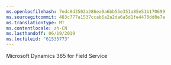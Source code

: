 ```yaml
---
ms.openlocfilehash: 7edc8d3502a286ea0a6bb55e351a85e51b170699
ms.sourcegitcommit: 483c777a1537ccab6a2a2da6a5d1fe4470dd0e7e
ms.translationtype: MT
ms.contentlocale: zh-CN
ms.lasthandoff: 06/19/2019
ms.locfileid: "61535773"
---
```

Microsoft Dynamics 365 for Field Service